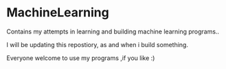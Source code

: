 # MachineLearning
Contains my attempts in learning and building machine learning programs..

I will be updating this repostiory, as and when i build something.

Everyone welcome to use my programs ,if you like :)